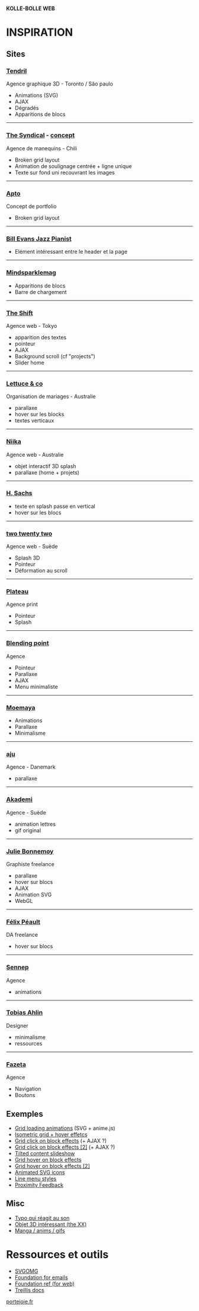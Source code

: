 #### KOLLE-BOLLE WEB 
# INSPIRATION
## Sites
### [Tendril](https://tendril.ca/) 
Agence graphique 3D - Toronto / São paulo
- Animations (SVG)
- AJAX
- Dégradés
- Apparitions de blocs
***
### [The Syndical](http://www.thesyndical.com/) - [concept](https://www.behance.net/gallery/57320647/Bunker3022-The-Syndical)
Agence de manequins - Chili
- Broken grid layout
- Animation de soulignage centrée + ligne unique
- Texte sur fond uni recouvrant les images
***
### [Apto](https://www.behance.net/gallery/51100367/Apto-Minimalist-Portfolio-D-AD-New-Blood-2017-Brief)
Concept de portfolio
- Broken grid layout
***
### [Bill Evans Jazz Pianist](https://dribbble.com/shots/2115869-Bill-Evans-Jazz-Pianist/attachments/383647)
- Elément intéressant entre le header et la page
***
### [Mindsparklemag](https://mindsparklemag.com/)
- Apparitions de blocs
- Barre de chargement
***
### [The Shift](https://theshift.tokyo/about/)
Agence web - Tokyo
- apparition des textes
- pointeur
- AJAX
- Background scroll (cf "projects")
- Slider home
***
### [Lettuce & co](http://lettuceandco.com.au/)
Organisation de mariages - Australie
- parallaxe
- hover sur les blocks
- textes verticaux
***
### [Niika](https://www.niika.com.au/)
Agence web - Australie
- objet interactif 3D splash
- parallaxe (home + projets)
***
### [H. Sachs](http://hsachs.at/)
- texte en splash passe en vertical
- hover sur les blocs
***
### [two twenty two](http://twotwentytwo.se/studio)
Agence web - Suède
- Splash 3D
- Pointeur
- Déformation au scroll
***
### [Plateau](http://www.plateau.studio/)
Agence print
- Pointeur
- Splash
***
### [Blending point](https://blendingpoint.com/)
Agence
- Pointeur
- Parallaxe
- AJAX
- Menu minimaliste
***
### [Moemaya](https://moeamaya.com/)
- Animations
- Parallaxe
- Minimalisme
***
### [aju](https://aju.dk/)
Agence - Danemark
- parallaxe
***
### [Akademi](https://studioakademi.com/)
Agence - Suède
- animation lettres
- gif original
***
### [Julie Bonnemoy](https://juliebonnemoy.com/)
Graphiste freelance
- parallaxe
- hover sur blocs
- AJAX
- Animation SVG
- WebGL
***
### [Félix Péault](https://flayks.com/)
DA freelance
- hover sur blocs
***
### [Sennep](http://sennep.com/contact/)
Agence
- animations
***
### [Tobias Ahlin](http://tobiasahlin.com/)
Designer
- minimalisme
- ressources
***
### [Fazeta](http://fazetaproducciones.com/en)
Agence
- Navigation
- Boutons
## Exemples
- [Grid loading animations](https://tympanus.net/Development/GridLoadingAnimations/#) (SVG + anime.js)
- [Isometric grid + hover effetcs](https://tympanus.net/Development/IsometricGrids/index2.html)
- [Grid click on block effects](https://tympanus.net/Development/ImageGridEffects/index.html) (+ AJAX ?)
- [Grid click on block effects [2]](https://tympanus.net/Development/AnimatedGridLayout/index2.html) (+ AJAX ?)
- [Tilted content slideshow](https://tympanus.net/Tutorials/TiltedContentSlideshow/)
- [Grid hover on block effects](https://tympanus.net/Tutorials/ShapeHoverEffectSVG/index.html#)
- [Grid hover on block effects [2]](https://tympanus.net/Tutorials/ShapeHoverEffectSVG/index.html#)
- [Animated SVG icons](https://tympanus.net/Development/AnimatedSVGIcons/)
- [Line menu styles](https://tympanus.net/Development/LineMenuStyles/)
- [Proximity Feedback](https://tympanus.net/Development/ProximityFeedback/index.html)
## Misc 
- [Typo qui réagit au son](https://goertek.kontrapunkt.com/online/)
- [Objet 3D intéressant (the XX)](http://thexxnightandday.com/bilbao/)
- [Manga / anims / gifs](https://auwaa.ch/#)
# Ressources et outils
- [SVGOMG](https://jakearchibald.github.io/svgomg/)
- [Foundation for emails](https://foundation.zurb.com/emails/docs/)
- [Foundation ref (for web)](https://foundation.zurb.com/sites/docs/kitchen-sink.html)
- [Treillis docs](https://roots.io/trellis/docs/remote-server-setup/)

[portejoie.fr](https://portejoie.fr)
